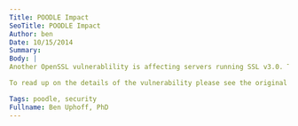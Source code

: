 ```yaml
---
Title: POODLE Impact
SeoTitle: POODLE Impact
Author: ben
Date: 10/15/2014
Summary: 
Body: |
Another OpenSSL vulnerablility is affecting servers running SSL v3.0. This vulnerability, nicknamed **POODLE**, does not impact any Catalyze servers hosting or transmitting customer data. In fact, we disable SSLv3 (and SSLv2 too!) in all of our server configurations where PHI and customer data is stored. The only configurations we ended up changing were on nginx and apache2 servers that served up static site content (sorry IE6 users!). Our goal is to always err on the side of caution for these types of vulnerabilities.

To read up on the details of the vulnerability please see the original [Google disclosure](http://googleonlinesecurity.blogspot.com/2014/10/this-poodle-bites-exploiting-ssl-30.html).

Tags: poodle, security
Fullname: Ben Uphoff, PhD
---
```

